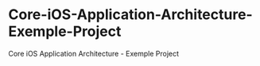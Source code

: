 # Core-iOS-Application-Architecture-Exemple-Project
Core iOS Application Architecture - Exemple Project
